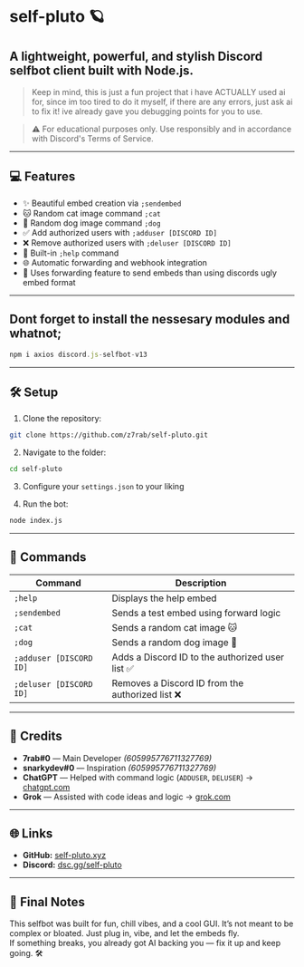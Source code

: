 # self-pluto 🪐

## A lightweight, powerful, and stylish Discord selfbot client built with Node.js.

> Keep in mind, this is just a fun project that i have ACTUALLY used ai for, since im too tired to do it myself, if there are any errors, just ask ai to fix it! ive already gave you debugging points for you to use.

> ⚠️ For educational purposes only. Use responsibly and in accordance with Discord's Terms of Service.

---

## 💻 Features

- ✨ Beautiful embed creation via `;sendembed`
- 🐱 Random cat image command `;cat`
- 🐶 Random dog image command `;dog`
- ✅ Add authorized users with `;adduser [DISCORD ID]`
- ❌ Remove authorized users with `;deluser [DISCORD ID]`
- 📖 Built-in `;help` command
- 🌐 Automatic forwarding and webhook integration
- 💬 Uses forwarding feature to send embeds than using discords ugly embed format

---

## Dont forget to install the nessesary modules and whatnot;
```js
npm i axios discord.js-selfbot-v13
```

---

## 🛠️ Setup

1. Clone the repository:
```bash
git clone https://github.com/z7rab/self-pluto.git
```

2. Navigate to the folder:
```bash
cd self-pluto
```

3. Configure your `settings.json` to your liking

4. Run the bot:
```bash
node index.js
```

---

## 💌 Commands

| Command                     | Description                                            |
|----------------------------|--------------------------------------------------------|
| `;help`                    | Displays the help embed                                |
| `;sendembed`               | Sends a test embed using forward logic                 |
| `;cat`                     | Sends a random cat image 🐱                           |
| `;dog`                     | Sends a random dog image 🐶                           |
| `;adduser [DISCORD ID]`    | Adds a Discord ID to the authorized user list ✅        |
| `;deluser [DISCORD ID]`    | Removes a Discord ID from the authorized list ❌        |

---

## 👑 Credits

- **7rab#0** — Main Developer *(605995776711327769)*  
- **snarkydev#0** — Inspiration *(605995776711327769)*  
- **ChatGPT** — Helped with command logic (`ADDUSER`, `DELUSER`) → [chatgpt.com](https://chatgpt.com)  
- **Grok** — Assisted with code ideas and logic → [grok.com](https://grok.com)

---

## 🌐 Links

- **GitHub:** [self-pluto.xyz](https://github.com/z7rab/self-pluto)
- **Discord:** [dsc.gg/self-pluto](https://discord.gg/)

---

## 🧠 Final Notes

This selfbot was built for fun, chill vibes, and a cool GUI. It’s not meant to be complex or bloated. Just plug in, vibe, and let the embeds fly.  
If something breaks, you already got AI backing you — fix it up and keep going. 🛠️
